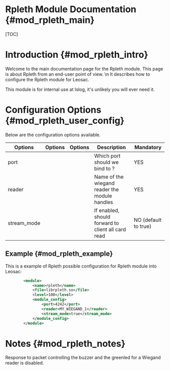 Rpleth Module Documentation {#mod_rpleth_main}
==============================================

[TOC]

Introduction {#mod_rpleth_intro}
================================

Welcome to the main documentation page for the Rpleth module.
This page is about Rpleth from an end-user point of view. \n
It describes how to configure the Rpleth module for Leosac.

This module is for internal use at Islog, it's unlikely you will ever need it.

Configuration Options {#mod_rpleth_user_config}
===============================================

Below are the configuration options available.

Options    | Options  | Options    | Description                                            | Mandatory
-----------|----------|------------|--------------------------------------------------------|-----------
port       |          |            | Which port should we bind to ?                         | YES
reader     |          |            | Name of the wiegand reader the module handles          | YES
stream_mode|          |            | If enabled, should forward to client all card read     | NO (default to true)

Example {#mod_rpleth_example}
-----------------------------

This is a example of Rpleth possible configuration for Rpleth module into Leosac:

~~~~~~~~~~~~~~~~~~~~~~~~~~~~~~~~~~~~~~~~~~~~~~~~~~~.xml
        <module>
            <name>rpleth</name>
            <file>librpleth.so</file>
            <level>100</level>
            <module_config>
                <port>4242</port>
                <reader>MY_WIEGAND_1</reader>
                <stream_mode>true</stream_mode>
            </module_config>
        </module>
~~~~~~~~~~~~~~~~~~~~~~~~~~~~~~~~~~~~~~~~~~~~~~~~~~~
            
Notes {#mod_rpleth_notes}
=========================

Response to packet controlling the buzzer and the greenled for a Wiegand reader is disabled.
